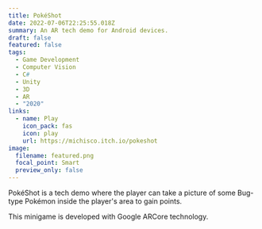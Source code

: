 ```yaml
---
title: PokéShot
date: 2022-07-06T22:25:55.018Z
summary: An AR tech demo for Android devices.
draft: false
featured: false
tags:
  - Game Development
  - Computer Vision
  - C#
  - Unity
  - 3D
  - AR
  - "2020"
links:
  - name: Play
    icon_pack: fas
    icon: play
    url: https://michisco.itch.io/pokeshot
image:
  filename: featured.png
  focal_point: Smart
  preview_only: false
---
```

PokéShot is a tech demo where the player can take a picture of some Bug-type Pokémon inside the player's area to gain points.

This minigame is developed with Google ARCore technology.